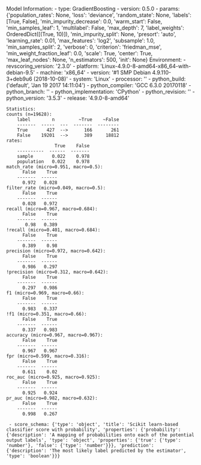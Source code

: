 Model Information:
	 - type: GradientBoosting
	 - version: 0.5.0
	 - params: {'population_rates': None, 'loss': 'deviance', 'random_state': None, 'labels': [True, False], 'min_impurity_decrease': 0.0, 'warm_start': False, 'min_samples_leaf': 1, 'multilabel': False, 'max_depth': 7, 'label_weights': OrderedDict([(True, 10)]), 'min_impurity_split': None, 'presort': 'auto', 'learning_rate': 0.01, 'max_features': 'log2', 'subsample': 1.0, 'min_samples_split': 2, 'verbose': 0, 'criterion': 'friedman_mse', 'min_weight_fraction_leaf': 0.0, 'scale': True, 'center': True, 'max_leaf_nodes': None, 'n_estimators': 500, 'init': None}
	Environment:
	 - revscoring_version: '2.3.0'
	 - platform: 'Linux-4.9.0-8-amd64-x86_64-with-debian-9.5'
	 - machine: 'x86_64'
	 - version: '#1 SMP Debian 4.9.110-3+deb9u6 (2018-10-08)'
	 - system: 'Linux'
	 - processor: ''
	 - python_build: ('default', 'Jan 19 2017 14:11:04')
	 - python_compiler: 'GCC 6.3.0 20170118'
	 - python_branch: ''
	 - python_implementation: 'CPython'
	 - python_revision: ''
	 - python_version: '3.5.3'
	 - release: '4.9.0-8-amd64'
	
	Statistics:
	counts (n=19628):
		label        n         ~True    ~False
		-------  -----  ---  -------  --------
		True       427  -->      166       261
		False    19201  -->      389     18812
	rates:
		              True    False
		----------  ------  -------
		sample       0.022    0.978
		population   0.022    0.978
	match_rate (micro=0.951, macro=0.5):
		  False    True
		-------  ------
		  0.972   0.028
	filter_rate (micro=0.049, macro=0.5):
		  False    True
		-------  ------
		  0.028   0.972
	recall (micro=0.967, macro=0.684):
		  False    True
		-------  ------
		   0.98   0.389
	!recall (micro=0.401, macro=0.684):
		  False    True
		-------  ------
		  0.389    0.98
	precision (micro=0.972, macro=0.642):
		  False    True
		-------  ------
		  0.986   0.297
	!precision (micro=0.312, macro=0.642):
		  False    True
		-------  ------
		  0.297   0.986
	f1 (micro=0.969, macro=0.66):
		  False    True
		-------  ------
		  0.983   0.337
	!f1 (micro=0.351, macro=0.66):
		  False    True
		-------  ------
		  0.337   0.983
	accuracy (micro=0.967, macro=0.967):
		  False    True
		-------  ------
		  0.967   0.967
	fpr (micro=0.599, macro=0.316):
		  False    True
		-------  ------
		  0.611    0.02
	roc_auc (micro=0.925, macro=0.925):
		  False    True
		-------  ------
		  0.925   0.924
	pr_auc (micro=0.982, macro=0.632):
		  False    True
		-------  ------
		  0.998   0.267
	
	 - score_schema: {'type': 'object', 'title': 'Scikit learn-based classifier score with probability', 'properties': {'probability': {'description': 'A mapping of probabilities onto each of the potential output labels', 'type': 'object', 'properties': {'true': {'type': 'number'}, 'false': {'type': 'number'}}}, 'prediction': {'description': 'The most likely label predicted by the estimator', 'type': 'boolean'}}}

